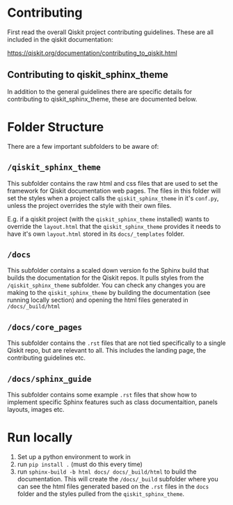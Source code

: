 # Contributing

First read the overall Qiskit project contributing guidelines. These are all
included in the qiskit documentation:

https://qiskit.org/documentation/contributing_to_qiskit.html

## Contributing to qiskit_sphinx_theme

In addition to the general guidelines there are specific details for
contributing to qiskit_sphinx_theme, these are documented below.

# Folder Structure

There are a few important subfolders to be aware of:

## `/qiskit_sphinx_theme`
This subfolder contains the raw html and css files that are used to set the framework for Qiskit documentation web pages. The files in this folder will set the styles when a project calls the `qiskit_sphinx_theme` in it's `conf.py`, unless the project overrides the style with their own files.

E.g. if a qiskit project (with the `qiskit_sphinx_theme` installed) wants to override the `layout.html` that the `qiskit_sphinx_theme` provides it needs to have it's own `layout.html` stored in its `docs/_templates` folder.

## `/docs`
This subfolder contains a scaled down version fo the Sphinx build that builds the documentation for the Qiskit repos. It pulls styles from the `/qiskit_sphinx_theme` subfolder. You can check any changes you are making to the `qiskit_sphinx_theme` by building the documentation (see running locally section) and opening the html files generated in `/docs/_build/html`

## `/docs/core_pages`
This subfolder contains the `.rst` files that are not tied specifically to a single Qiskit repo, but are relevant to all. This includes the landing page, the contributing guidelines etc.

## `/docs/sphinx_guide`
This subfolder contains some example `.rst` files that show how to implement specific Sphinx features such as class documentaition, panels layouts, images etc.

# Run locally

1. Set up a python environment to work in
2. run `pip install .` (must do this every time)
3. run `sphinx-build -b html docs/ docs/_build/html` to build the documentation. This will create the `/docs/_build` subfolder where you can see the html files generated based on the `.rst` files in the `docs` folder and the styles pulled from the `qiskit_sphinx_theme`.
